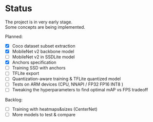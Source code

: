 # Status

The project is in very early stage.  
Some concepts are being implemented.

Planned:
- [x] Coco dataset subset extraction
- [x] MobileNet v2 backbone model
- [ ] MobileNet v2 in SSDLite model
- [x] Anchors specification
- [ ] Training SSD with anchors
- [ ] TFLite export
- [ ] Quantization-aware training & TFLite quantized model
- [ ] Tests on ARM devices (CPU, NNAPI / FP32 FP16 INT8 ) 
- [ ] Tweaking the hyperparameters to find optimal mAP vs FPS tradeoff

Backlog:
- [ ] Training with heatmaps&sizes (CenterNet)
- [ ] More models to test & compare